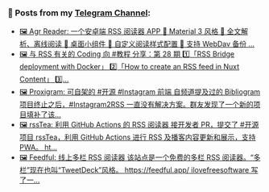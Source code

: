 ### 📰 Posts from my [Telegram Channel](https://t.me/s/aboutrss):
<!-- BLOG-POST-LIST:START -->
- [🖼 Agr Reader: 一个安卓端 RSS 阅读器 APP 🔸 Material 3 风格 🔸 全文解析、离线阅读 🔸 桌面小组件 🔸 自定义阅读样式配置 🔸 支持 WebDav 备份 ...](https://t.me/aboutrss/1378)
- [🖼 与 RSS 有关的 Coding 向 #教程 分享：第 28 期 1️⃣「RSS Bridge deployment with Docker」 2️⃣「How to create an RSS feed in Nuxt Content」 3️⃣...](https://t.me/aboutrss/1377)
- [🖼 Proxigram: 可自架的 #开源 #Instagram 前端 自频道提及过的 Bibliogram 项目终止之后，#Instagram2RSS 一直没有解决方案。群友发现了一个新的项目填补了该...](https://t.me/aboutrss/1376)
- [🖼 rssTea: 利用 GitHub Actions 的 RSS 阅读器 接开发者 PR，提交了 #开源 项目 rssTea，利用 GitHub Actions 进行 RSS 及播客内容更新和展示，支持 PWA。 ht...](https://t.me/aboutrss/1375)
- [🖼 Feedful: 线上多栏 RSS 阅读器 该站点是一个免费的多栏 RSS 阅读器。“多栏”现在也叫“TweetDeck”风格。 https://feedful.app/ ilovefreesoftware 写了一...](https://t.me/aboutrss/1374)
<!-- BLOG-POST-LIST:END -->

<!--
**AboutRSS/AboutRSS** is a ✨ _special_ ✨ repository because its `README.md` (this file) appears on your GitHub profile.

Here are some ideas to get you started:

- 🔭 I’m currently working on ...
- 🌱 I’m currently learning ...
- 👯 I’m looking to collaborate on ...
- 🤔 I’m looking for help with ...
- 💬 Ask me about ...
- 📫 How to reach me: ...
- 😄 Pronouns: ...
- ⚡ Fun fact: ...
-->

